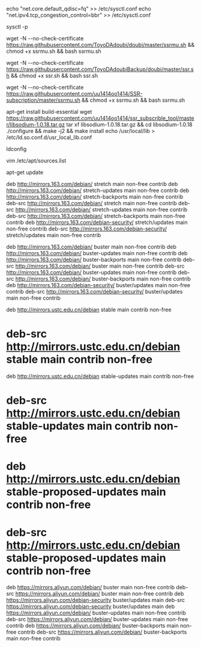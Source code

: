 echo "net.core.default_qdisc=fq" >> /etc/sysctl.conf
echo "net.ipv4.tcp_congestion_control=bbr" >> /etc/sysctl.conf

sysctl -p

wget -N --no-check-certificate https://raw.githubusercontent.com/ToyoDAdoubi/doubi/master/ssrmu.sh && chmod +x ssrmu.sh && bash ssrmu.sh

wget -N --no-check-certificate https://raw.githubusercontent.com/ToyoDAdoubiBackup/doubi/master/ssr.sh && chmod +x ssr.sh && bash ssr.sh



wget -N --no-check-certificate https://raw.githubusercontent.com/uu1414oo1414/SSR-subscription/master/ssrmu.sh && chmod +x ssrmu.sh && bash ssrmu.sh


apt-get install build-essential
wget https://raw.githubusercontent.com/uu1414oo1414/ssr_subscrible_tool/master/libsodium-1.0.18.tar.gz
tar xf libsodium-1.0.18.tar.gz && cd libsodium-1.0.18
./configure && make -j2 && make install
echo /usr/local/lib > /etc/ld.so.conf.d/usr_local_lib.conf
 
ldconfig

vim /etc/apt/sources.list

apt-get update

deb http://mirrors.163.com/debian/ stretch main non-free contrib
deb http://mirrors.163.com/debian/ stretch-updates main non-free contrib
deb http://mirrors.163.com/debian/ stretch-backports main non-free contrib
deb-src http://mirrors.163.com/debian/ stretch main non-free contrib
deb-src http://mirrors.163.com/debian/ stretch-updates main non-free contrib
deb-src http://mirrors.163.com/debian/ stretch-backports main non-free contrib
deb http://mirrors.163.com/debian-security/ stretch/updates main non-free contrib
deb-src http://mirrors.163.com/debian-security/ stretch/updates main non-free contrib

deb http://mirrors.163.com/debian/ buster main non-free contrib
deb http://mirrors.163.com/debian/ buster-updates main non-free contrib
deb http://mirrors.163.com/debian/ buster-backports main non-free contrib
deb-src http://mirrors.163.com/debian/ buster main non-free contrib
deb-src http://mirrors.163.com/debian/ buster-updates main non-free contrib
deb-src http://mirrors.163.com/debian/ buster-backports main non-free contrib
deb http://mirrors.163.com/debian-security/ buster/updates main non-free contrib
deb-src http://mirrors.163.com/debian-security/ buster/updates main non-free contrib

deb http://mirrors.ustc.edu.cn/debian stable main contrib non-free
# deb-src http://mirrors.ustc.edu.cn/debian stable main contrib non-free
deb http://mirrors.ustc.edu.cn/debian stable-updates main contrib non-free
# deb-src http://mirrors.ustc.edu.cn/debian stable-updates main contrib non-free

# deb http://mirrors.ustc.edu.cn/debian stable-proposed-updates main contrib non-free
# deb-src http://mirrors.ustc.edu.cn/debian stable-proposed-updates main contrib non-free




deb https://mirrors.aliyun.com/debian/ buster main non-free contrib
deb-src https://mirrors.aliyun.com/debian/ buster main non-free contrib
deb https://mirrors.aliyun.com/debian-security buster/updates main
deb-src https://mirrors.aliyun.com/debian-security buster/updates main
deb https://mirrors.aliyun.com/debian/ buster-updates main non-free contrib
deb-src https://mirrors.aliyun.com/debian/ buster-updates main non-free contrib
deb https://mirrors.aliyun.com/debian/ buster-backports main non-free contrib
deb-src https://mirrors.aliyun.com/debian/ buster-backports main non-free contrib

